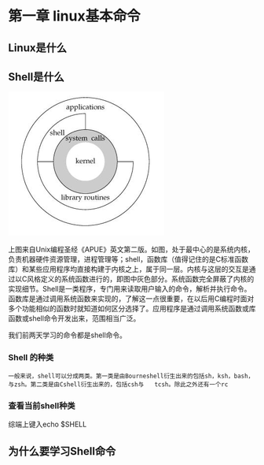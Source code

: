 # 第一章 linux基本命令

## Linux是什么

## Shell是什么

![](/assets/shell3.jpg)

上图来自Unix编程圣经《APUE》英文第二版。如图，处于最中心的是系统内核，负责机器硬件资源管理，进程管理等；shell，函数库（值得记住的是C标准函数库）和某些应用程序均直接构建于内核之上，属于同一层。内核与这层的交互是通过以C风格定义的系统函数进行的，即图中灰色部分。系统函数完全屏蔽了内核的实现细节。Shell是一类程序，专门用来读取用户输入的命令，解析并执行命令。函数库是通过调用系统函数来实现的，了解这一点很重要，在以后用C编程时面对多个功能相似的函数时就知道如何区分选择了。应用程序是通过调用系统函数或库函数或shell命令开发出来，范围相当广泛。

我们前两天学习的命令都是shell命令。

### Shell 的种类

`一般来说，shell可以分成两类。第一类是由Bourneshell衍生出来的包括sh，ksh，bash，与zsh。第二类是由Cshell衍生出来的，包括csh与  
  tcsh。除此之外还有一个rc`

### 查看当前shell种类

综端上键入echo $SHELL

## 为什么要学习Shell命令



